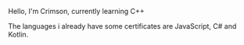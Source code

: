 Hello, I'm Crimson, currently learning C++

The languages i already have some certificates are JavaScript, C# and Kotlin.

<!---
JCrimson97/JCrimson97 is a ✨ special ✨ repository because its `README.md` (this file) appears on your GitHub profile.
You can click the Preview link to take a look at your changes.
--->
